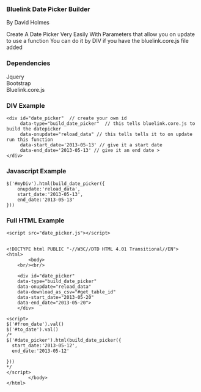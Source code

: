   <h3>Bluelink Date Picker Builder </h3>
	By David Holmes

	
  Create A Date Picker Very Easily With Parameters that allow you on update to use a function
  You can do it by DIV if you have the bluelink.core.js file added
  <h3>Dependencies</h3>
  Jquery<br/>
  Bootstrap<br/>
  Bluelink.core.js
<h3>DIV Example </h3>

	<div id="date_picker"  // create your own id
		 data-type="build_date_picker"  // this tells bluelink.core.js to build the datepicker
		 data-onupdate="reload_data" // this tells tells it to on update run this function
		 data-start_date='2013-05-13' // give it a start date 
		 data-end_date='2013-05-13' // give it an end date >
	</div>


<h3>Javascript Example </h3>
	<div id="myDiv"></div>

	$('#myDiv').html(build_date_picker({
		onupdate:'reload_data',
		start_date:'2013-05-13',
		end_date:'2013-05-13'
	}))
	
<h3>Full HTML Example </h3>
	<script src="//ajax.googleapis.com/ajax/libs/jquery/1.9.1/jquery.min.js"></script>
	<link href="//netdna.bootstrapcdn.com/twitter-bootstrap/2.3.1/css/bootstrap-combined.min.css" rel="stylesheet">
	<script src="//netdna.bootstrapcdn.com/twitter-bootstrap/2.3.1/js/bootstrap.min.js"></script>

	<script src="date_picker.js"></script>


	<!DOCTYPE html PUBLIC "-//W3C//DTD HTML 4.01 Transitional//EN">
	<html>
    		<body>
		<br/><br/>

		<div id="date_picker" 
		data-type="build_date_picker" 
		data-onupdate="reload_data"
		data-download_as_csv="#get_table_id"
		data-start_date="2013-05-20"
		data-end_date="2013-05-20">
		</div>

	<script>
	$('#from_date').val()
	$('#to_date').val()
	/*
	$('#date_picker').html(build_date_picker({
	  start_date:'2013-05-12',
	  end_date:'2013-05-12'
	
	}))
	*/
	</script>
    		</body>
	</html>
